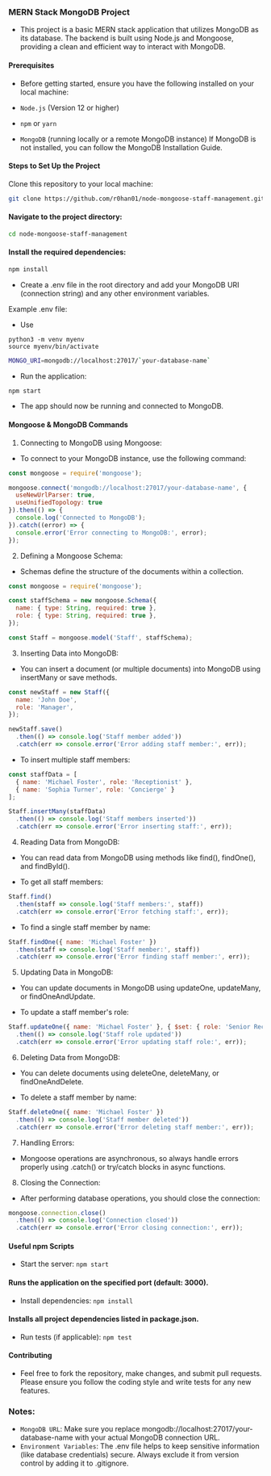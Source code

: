 ### MERN Stack MongoDB Project
- This project is a basic MERN stack application that utilizes MongoDB as its database. The backend is built using Node.js and Mongoose, providing a clean and efficient way to interact with MongoDB.

#### Prerequisites
- Before getting started, ensure you have the following installed on your local machine:

- `Node.js` (Version 12 or higher)
- `npm` or `yarn`
- `MongoDB` (running locally or a remote MongoDB instance)
If MongoDB is not installed, you can follow the MongoDB Installation Guide.

#### Steps to Set Up the Project
Clone this repository to your local machine:

```bash
git clone https://github.com/r0han01/node-mongoose-staff-management.git
```
#### Navigate to the project directory:

```bash
cd node-mongoose-staff-management
```
#### Install the required dependencies:

```bash
npm install
```
- Create a .env file in the root directory and add your MongoDB URI (connection string) and any other environment variables.

Example .env file: 

- Use 

```
python3 -m venv myenv
source myenv/bin/activate
```

```bash
MONGO_URI=mongodb://localhost:27017/`your-database-name`
```
- Run the application:

```bash
npm start
```
- The app should now be running and connected to MongoDB.

#### Mongoose & MongoDB Commands
1. Connecting to MongoDB using Mongoose:
- To connect to your MongoDB instance, use the following command:

```javascript
const mongoose = require('mongoose');

mongoose.connect('mongodb://localhost:27017/your-database-name', {
  useNewUrlParser: true,
  useUnifiedTopology: true
}).then(() => {
  console.log('Connected to MongoDB');
}).catch((error) => {
  console.error('Error connecting to MongoDB:', error);
});
```
2. Defining a Mongoose Schema:
- Schemas define the structure of the documents within a collection.

```javascript
const mongoose = require('mongoose');

const staffSchema = new mongoose.Schema({
  name: { type: String, required: true },
  role: { type: String, required: true },
});

const Staff = mongoose.model('Staff', staffSchema);
```
3. Inserting Data into MongoDB:
- You can insert a document (or multiple documents) into MongoDB using insertMany or save methods.

```javascript
const newStaff = new Staff({
  name: 'John Doe',
  role: 'Manager',
});

newStaff.save()
  .then(() => console.log('Staff member added'))
  .catch(err => console.error('Error adding staff member:', err));
  ```
- To insert multiple staff members:

```javascript
const staffData = [
  { name: 'Michael Foster', role: 'Receptionist' },
  { name: 'Sophia Turner', role: 'Concierge' }
];

Staff.insertMany(staffData)
  .then(() => console.log('Staff members inserted'))
  .catch(err => console.error('Error inserting staff:', err));
  ```
4. Reading Data from MongoDB:
- You can read data from MongoDB using methods like find(), findOne(), and findById().

- To get all staff members:

```javascript
Staff.find()
  .then(staff => console.log('Staff members:', staff))
  .catch(err => console.error('Error fetching staff:', err));
  ```
- To find a single staff member by name:

```javascript
Staff.findOne({ name: 'Michael Foster' })
  .then(staff => console.log('Staff member:', staff))
  .catch(err => console.error('Error finding staff member:', err));
  ```
5. Updating Data in MongoDB:
- You can update documents in MongoDB using updateOne, updateMany, or findOneAndUpdate.

- To update a staff member's role:

```javascript
Staff.updateOne({ name: 'Michael Foster' }, { $set: { role: 'Senior Receptionist' } })
  .then(() => console.log('Staff role updated'))
  .catch(err => console.error('Error updating staff role:', err));
  ```
6. Deleting Data from MongoDB:
- You can delete documents using deleteOne, deleteMany, or findOneAndDelete.

- To delete a staff member by name:

```javascript
Staff.deleteOne({ name: 'Michael Foster' })
  .then(() => console.log('Staff member deleted'))
  .catch(err => console.error('Error deleting staff member:', err));
  ```
7. Handling Errors:
- Mongoose operations are asynchronous, so always handle errors properly using .catch() or try/catch blocks in async functions.

8. Closing the Connection:
- After performing database operations, you should close the connection:

```javascript
mongoose.connection.close()
  .then(() => console.log('Connection closed'))
  .catch(err => console.error('Error closing connection:', err));
  ```
#### Useful npm Scripts
- Start the server: `npm start`

#### Runs the application on the specified port (default: 3000).
- Install dependencies: `npm install`

#### Installs all project dependencies listed in package.json.
- Run tests (if applicable): `npm test
`
#### Contributing
- Feel free to fork the repository, make changes, and submit pull requests. Please ensure you follow the coding style and write tests for any new features.


### Notes:
- `MongoDB URL`: Make sure you replace mongodb://localhost:27017/your-database-name with your actual MongoDB connection URL.
- `Environment Variables`: The .env file helps to keep sensitive information (like database credentials) secure. Always exclude it from version control by adding it to .gitignore.